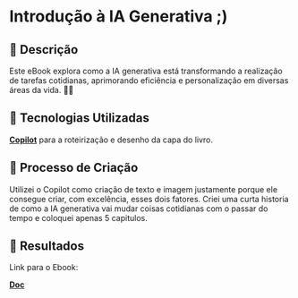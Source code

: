# Introdução à IA Generativa ;)

## 📒 Descrição
Este eBook explora como a IA generativa está transformando a realização de tarefas cotidianas, aprimorando eficiência e personalização em diversas áreas da vida. 🚀📘

## 🤖 Tecnologias Utilizadas
**[Copilot](https://chat.openai.com)** para a roteirização e desenho da capa do livro.


## 🧐 Processo de Criação
Utilizei o Copilot como criação de texto e imagem justamente porque ele consegue criar, com excelência, esses dois fatores.
Criei uma curta historia de como a IA generativa vai mudar coisas cotidianas com o passar do tempo e coloquei apenas 5 capitulos.

## 🚀 Resultados
Link para o Ebook: 

**[Doc](https://docs.google.com/document/d/1vQV-z5vFBz9JGyUQYFxOW-PNMQxQaPpI284t-IEi5qs/edit?addon_store&tab=t.0)**
